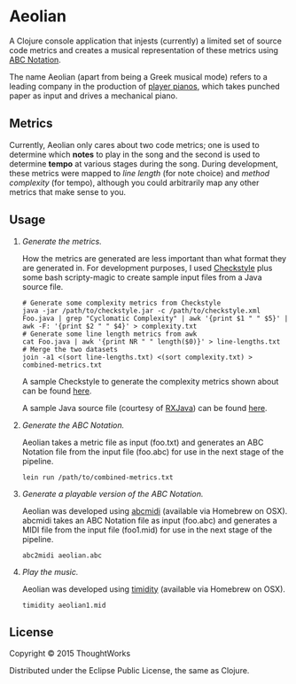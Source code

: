 # Aeolian

A Clojure console application that injests (currently) a limited set of source code metrics and creates a musical representation of these metrics using [ABC Notation][1].

The name Aeolian (apart from being a Greek musical mode) refers to a leading company in the production of [player pianos][2], which takes punched paper as input and drives a mechanical piano.

## Metrics

Currently, Aeolian only cares about two code metrics; one is used to determine which __notes__ to play in the song and the second is used to determine __tempo__ at various stages during the song.  During development, these metrics were mapped to _line length_ (for note choice) and _method complexity_ (for tempo), although you could arbitrarily map any other metrics that make sense to you.

[1]: http://abcnotation.com/
[2]: https://en.wikipedia.org/wiki/Player_piano

## Usage

1. _Generate the metrics._

	How the metrics are generated are less important than what format they are generated in.  For development purposes, I used [Checkstyle][5] plus some bash scripty-magic to create sample input files from a Java source file.  

	```
	# Generate some complexity metrics from Checkstyle
	java -jar /path/to/checkstyle.jar -c /path/to/checkstyle.xml Foo.java | grep "Cyclomatic Complexity" | awk '{print $1 " " $5}' | awk -F: '{print $2 " " $4}' > complexity.txt
	# Generate some line length metrics from awk
	cat Foo.java | awk '{print NR " " length($0)}' > line-lengths.txt
	# Merge the two datasets
	join -a1 <(sort line-lengths.txt) <(sort complexity.txt) > combined-metrics.txt
	```

	A sample Checkstyle to generate the complexity metrics shown about can be found [here](resources/checkstyle.xml).

	A sample Java source file (courtesy of [RXJava][6]) can be found [here](resources/Notification.java).

2. _Generate the ABC Notation._

	Aeolian takes a metric file as input (foo.txt) and generates an ABC Notation file from the input file (foo.abc) for use in the next stage of the pipeline.

	```
	lein run /path/to/combined-metrics.txt
	```

3. _Generate a playable version of the ABC Notation._

	Aeolian was developed using [abcmidi][3] (available via Homebrew on OSX).  abcmidi takes an ABC Notation file as input (foo.abc) and generates a MIDI file from the input file (foo1.mid) for use in the next stage of the pipeline.

	```
	abc2midi aeolian.abc
	```

4. _Play the music._  

	Aeolian was developed using [timidity][4] (available via Homebrew on OSX).

	```
	timidity aeolian1.mid
	```

## License

Copyright © 2015 ThoughtWorks

Distributed under the Eclipse Public License, the same as Clojure.

[3]: http://ifdo.pugmarks.com/~seymour/runabc/top.html
[4]: http://timidity.sourceforge.net/
[5]: http://checkstyle.sourceforge.net/
[6]: https://github.com/ReactiveX/RxJava
